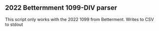 2022 Bettermment 1099-DIV parser
-------------------------------

This script only works with the 2022 1099 from Betterment.   Writes to CSV to stdout